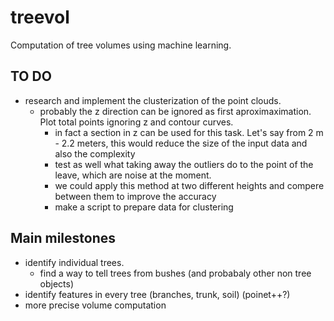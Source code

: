 # treevol
Computation of tree volumes using machine learning.



## TO DO
- research and implement the clusterization of the point clouds.
  - probably the z direction can be ignored as first aproximaximation. Plot total points ignoring z and contour curves.
    - in fact a section in z can be used for this task. Let's say from 2 m - 2.2 meters, this would reduce the size of the input data and also the complexity
    - test as well what taking away the outliers do to the point of the leave, which are noise at the moment.
    - we could apply this method at two different heights and compere between them to improve the accuracy
    - make a script to prepare data for clustering



## Main milestones
- identify individual trees.
  - find a way to tell trees from bushes (and probabaly other non tree objects)
- identify features in every tree (branches, trunk, soil) (poinet++?)
- more precise volume computation

